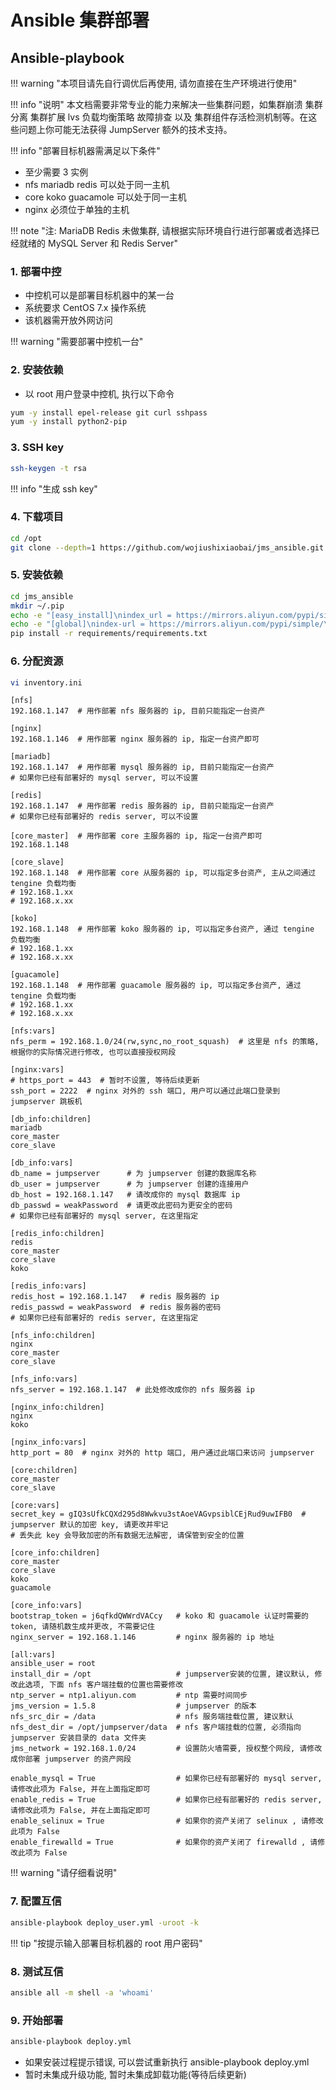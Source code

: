 # Ansible 集群部署

## Ansible-playbook

!!! warning "本项目请先自行调优后再使用, 请勿直接在生产环境进行使用"

!!! info "说明"
    本文档需要非常专业的能力来解决一些集群问题，如集群崩溃 集群分离 集群扩展 lvs 负载均衡策略 故障排查 以及 集群组件存活检测机制等。在这些问题上你可能无法获得 JumpServer 额外的技术支持。

!!! info "部署目标机器需满足以下条件"

- 至少需要 3 实例
- nfs mariadb redis 可以处于同一主机
- core koko guacamole 可以处于同一主机
- nginx 必须位于单独的主机

!!! note "注: MariaDB Redis 未做集群, 请根据实际环境自行进行部署或者选择已经就绪的 MySQL Server 和 Redis Server"

### 1. 部署中控

- 中控机可以是部署目标机器中的某一台
- 系统要求 CentOS 7.x 操作系统
- 该机器需开放外网访问

!!! warning "需要部署中控机一台"

### 2. 安装依赖

- 以 root 用户登录中控机, 执行以下命令

```sh
yum -y install epel-release git curl sshpass
yum -y install python2-pip
```

### 3. SSH key

```sh
ssh-keygen -t rsa
```

!!! info "生成 ssh key"

### 4. 下载项目

```sh
cd /opt
git clone --depth=1 https://github.com/wojiushixiaobai/jms_ansible.git
```

### 5. 安装依赖

```sh
cd jms_ansible
mkdir ~/.pip
echo -e "[easy_install]\nindex_url = https://mirrors.aliyun.com/pypi/simple/" > ~/.pydistutils.cfg
echo -e "[global]\nindex-url = https://mirrors.aliyun.com/pypi/simple/\n\n[install]\ntrusted-host=mirrors.aliyun.com" > ~/.pip/pip.conf
pip install -r requirements/requirements.txt
```

### 6. 分配资源

```sh
vi inventory.ini
```
```vim
[nfs]
192.168.1.147  # 用作部署 nfs 服务器的 ip, 目前只能指定一台资产

[nginx]
192.168.1.146  # 用作部署 nginx 服务器的 ip, 指定一台资产即可

[mariadb]
192.168.1.147  # 用作部署 mysql 服务器的 ip, 目前只能指定一台资产
# 如果你已经有部署好的 mysql server, 可以不设置

[redis]
192.168.1.147  # 用作部署 redis 服务器的 ip, 目前只能指定一台资产
# 如果你已经有部署好的 redis server, 可以不设置

[core_master]  # 用作部署 core 主服务器的 ip, 指定一台资产即可
192.168.1.148

[core_slave]
192.168.1.148  # 用作部署 core 从服务器的 ip, 可以指定多台资产, 主从之间通过 tengine 负载均衡
# 192.168.1.xx
# 192.168.x.xx

[koko]
192.168.1.148  # 用作部署 koko 服务器的 ip, 可以指定多台资产, 通过 tengine 负载均衡
# 192.168.1.xx
# 192.168.x.xx

[guacamole]
192.168.1.148  # 用作部署 guacamole 服务器的 ip, 可以指定多台资产, 通过 tengine 负载均衡
# 192.168.1.xx
# 192.168.x.xx

[nfs:vars]
nfs_perm = 192.168.1.0/24(rw,sync,no_root_squash)  # 这里是 nfs 的策略, 根据你的实际情况进行修改, 也可以直接授权网段

[nginx:vars]
# https_port = 443  # 暂时不设置, 等待后续更新
ssh_port = 2222  # nginx 对外的 ssh 端口, 用户可以通过此端口登录到 jumpserver 跳板机

[db_info:children]
mariadb
core_master
core_slave

[db_info:vars]
db_name = jumpserver      # 为 jumpserver 创建的数据库名称
db_user = jumpserver      # 为 jumpserver 创建的连接用户
db_host = 192.168.1.147   # 请改成你的 mysql 数据库 ip
db_passwd = weakPassword  # 请更改此密码为更安全的密码
# 如果你已经有部署好的 mysql server, 在这里指定

[redis_info:children]
redis
core_master
core_slave
koko

[redis_info:vars]
redis_host = 192.168.1.147   # redis 服务器的 ip
redis_passwd = weakPassword  # redis 服务器的密码
# 如果你已经有部署好的 redis server, 在这里指定

[nfs_info:children]
nginx
core_master
core_slave

[nfs_info:vars]
nfs_server = 192.168.1.147  # 此处修改成你的 nfs 服务器 ip

[nginx_info:children]
nginx
koko

[nginx_info:vars]
http_port = 80  # nginx 对外的 http 端口, 用户通过此端口来访问 jumpserver

[core:children]
core_master
core_slave

[core:vars]
secret_key = gIQ3sUfkCQXd295d8Wwkvu3stAoeVAGvpsiblCEjRud9uwIFB0  # jumpserver 默认的加密 key, 请更改并牢记
# 丢失此 key 会导致加密的所有数据无法解密, 请保管到安全的位置

[core_info:children]
core_master
core_slave
koko
guacamole

[core_info:vars]
bootstrap_token = j6qfkdQWWrdVACcy   # koko 和 guacamole 认证时需要的 token, 请随机数生成并更改, 不需要记住
nginx_server = 192.168.1.146         # nginx 服务器的 ip 地址

[all:vars]
ansible_user = root
install_dir = /opt                   # jumpserver安装的位置, 建议默认, 修改此选项, 下面 nfs 客户端挂载的位置也需要修改
ntp_server = ntp1.aliyun.com         # ntp 需要时间同步
jms_version = 1.5.8                  # jumpserver 的版本
nfs_src_dir = /data                  # nfs 服务端挂载位置, 建议默认
nfs_dest_dir = /opt/jumpserver/data  # nfs 客户端挂载的位置, 必须指向 jumpserver 安装目录的 data 文件夹
jms_network = 192.168.1.0/24         # 设置防火墙需要, 授权整个网段, 请修改成你部署 jumpserver 的资产网段

enable_mysql = True                  # 如果你已经有部署好的 mysql server, 请修改此项为 False, 并在上面指定即可
enable_redis = True                  # 如果你已经有部署好的 redis server, 请修改此项为 False, 并在上面指定即可
enable_selinux = True                # 如果你的资产关闭了 selinux , 请修改此项为 False
enable_firewalld = True              # 如果你的资产关闭了 firewalld , 请修改此项为 False
```

!!! warning "请仔细看说明"

### 7. 配置互信

```sh
ansible-playbook deploy_user.yml -uroot -k
```

!!! tip "按提示输入部署目标机器的 root 用户密码"

### 8. 测试互信

```sh
ansible all -m shell -a 'whoami'
```

### 9. 开始部署

```sh
ansible-playbook deploy.yml
```

- 如果安装过程提示错误, 可以尝试重新执行 ansible-playbook deploy.yml  
- 暂时未集成升级功能, 暂时未集成卸载功能(等待后续更新)
